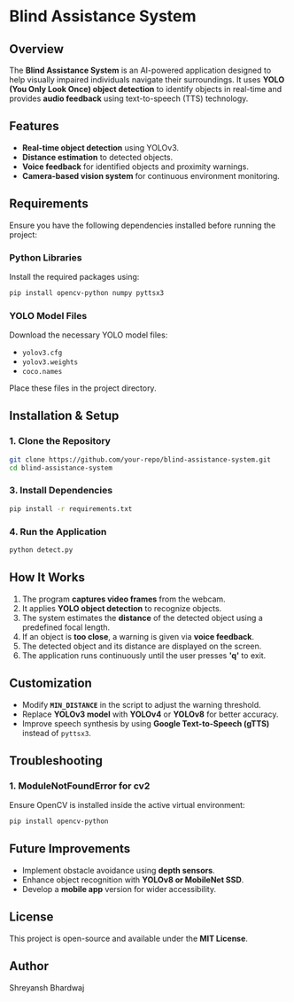 # Blind Assistance System

## Overview
The **Blind Assistance System** is an AI-powered application designed to help visually impaired individuals navigate their surroundings. It uses **YOLO (You Only Look Once) object detection** to identify objects in real-time and provides **audio feedback** using text-to-speech (TTS) technology.

## Features
- **Real-time object detection** using YOLOv3.
- **Distance estimation** to detected objects.
- **Voice feedback** for identified objects and proximity warnings.
- **Camera-based vision system** for continuous environment monitoring.

## Requirements
Ensure you have the following dependencies installed before running the project:

### **Python Libraries**
Install the required packages using:
```sh
pip install opencv-python numpy pyttsx3
```

### **YOLO Model Files**
Download the necessary YOLO model files:
- `yolov3.cfg`
- `yolov3.weights`
- `coco.names`

Place these files in the project directory.

## Installation & Setup
### **1. Clone the Repository**
```sh
git clone https://github.com/your-repo/blind-assistance-system.git
cd blind-assistance-system
```
### **3. Install Dependencies**
```sh
pip install -r requirements.txt  
```

### **4. Run the Application**
```sh
python detect.py
```

## How It Works
1. The program **captures video frames** from the webcam.
2. It applies **YOLO object detection** to recognize objects.
3. The system estimates the **distance** of the detected object using a predefined focal length.
4. If an object is **too close**, a warning is given via **voice feedback**.
5. The detected object and its distance are displayed on the screen.
6. The application runs continuously until the user presses **'q'** to exit.

## Customization
- Modify **`MIN_DISTANCE`** in the script to adjust the warning threshold.
- Replace **YOLOv3 model** with **YOLOv4** or **YOLOv8** for better accuracy.
- Improve speech synthesis by using **Google Text-to-Speech (gTTS)** instead of `pyttsx3`.

## Troubleshooting
### **1. ModuleNotFoundError for cv2**
Ensure OpenCV is installed inside the active virtual environment:
```sh
pip install opencv-python
```

## Future Improvements
- Implement obstacle avoidance using **depth sensors**.
- Enhance object recognition with **YOLOv8 or MobileNet SSD**.
- Develop a **mobile app** version for wider accessibility.

## License
This project is open-source and available under the **MIT License**.

## Author
Shreyansh Bhardwaj


